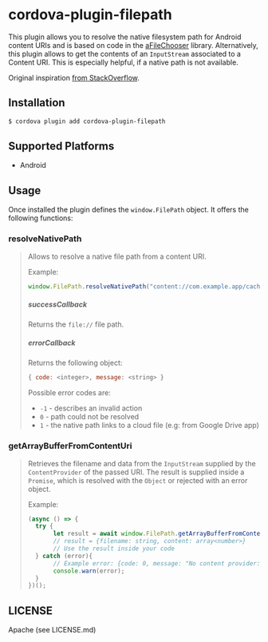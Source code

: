 # cordova-plugin-filepath

This plugin allows you to resolve the native filesystem path for Android content 
URIs and is based on code in the [aFileChooser](https://github.com/iPaulPro/aFileChooser/blob/master/aFileChooser/src/com/ipaulpro/afilechooser/utils/FileUtils.java) library.
Alternatively, this plugin allows to get the contents of an ``InputStream`` associated to a Content URI. This is especially helpful, if a native path is not available.

Original inspiration [from StackOverflow](http://stackoverflow.com/questions/20067508/get-real-path-from-uri-android-kitkat-new-storage-access-framework).

## Installation

```bash
$ cordova plugin add cordova-plugin-filepath
```

## Supported Platforms

* Android

## Usage

Once installed the plugin defines the `window.FilePath` object. It offers the following functions:

### resolveNativePath
> Allows to resolve a native file path from a content URI.
>
> Example:
>```js
>window.FilePath.resolveNativePath("content://com.example.app/cache/1.pdf", successCallback, errorCallback);
>```
>##### successCallback
>Returns the ``file://`` file path.
>
>##### errorCallback
>Returns the following object:
>```js
>{ code: <integer>, message: <string> }
>```
>Possible error codes are:
>* ``-1`` - describes an invalid action
>* ``0`` - path could not be resolved
>* ``1`` - the native path links to a cloud file (e.g: from Google Drive app)

### getArrayBufferFromContentUri
> Retrieves the filename and data from the `InputStream` supplied by the `ContentProvider` of the passed URI.
> The result is supplied inside a `Promise`, which is resolved with the `Object` or rejected with an error object.
>
> Example:
>```js
>(async () => {
>   try {
>        let result = await window.FilePath.getArrayBufferFromContentUri("content://com.example.app/cache/1.pdf");
>        // result = {filename: string, content: array<number>}        
>        // Use the result inside your code     
>   } catch (error){
>        // Example error: {code: 0, message: "No content provider: null"}
>        console.warn(error);
>   }
>})();
>```

## LICENSE

Apache (see LICENSE.md)


